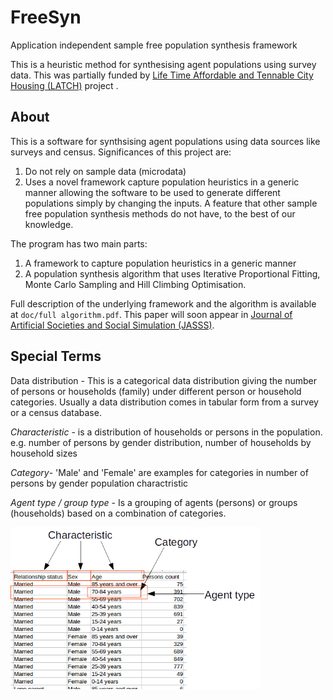 # FreeSyn
Application independent sample free population synthesis framework

This is a heuristic method for synthesising agent populations using survey data. This was partially funded by [Life Time Affordable and Tennable City Housing (LATCH)](https://rmit-tst4.aws.rmit.edu.au/research/research-institutes-centres-and-groups/research-centres/centre-for-urban-research/projects/current-projects/lifetime-affordable-and-tenable-city-housing/about) project .

## About

This is a software for synthsising agent populations using data sources like surveys and census. Significances of this project are:
 1. Do not rely on sample data (microdata)
 2. Uses a novel framework capture population heuristics in a generic manner allowing the software to be used to generate different populations simply by changing the inputs. A feature that other sample free population synthesis methods do not have, to the best of our knowledge.
 
 The program has two main parts:
 1. A framework to capture population heuristics in a generic manner
 2. A population synthesis algorithm that uses Iterative Proportional Fitting, Monte Carlo Sampling and Hill Climbing Optimisation.
 
Full description of the underlying framework and the algorithm is available at `doc/full algorithm.pdf`. This paper will soon appear in [Journal of Artificial Societies and Social Simulation (JASSS)](http://jasss.soc.surrey.ac.uk/JASSS.html).

## Special Terms

Data distribution - This is a categorical data distribution giving the number of persons or households (family) under different person or household categories. Usually a data distribution comes in tabular form from a survey or a census database.

*Characteristic* - is a distribution of households or persons in the population. e.g. number of persons by gender distribution, number of households by household sizes

*Category*- 'Male' and 'Female' are examples for categories in number of persons by gender population charactristic

*Agent type / group type* - Is a grouping of agents (persons) or groups (households) based on a combination of categories. 

<p float="left">
  <img src="imgs/explain_types.png" width="400" />
</p>

